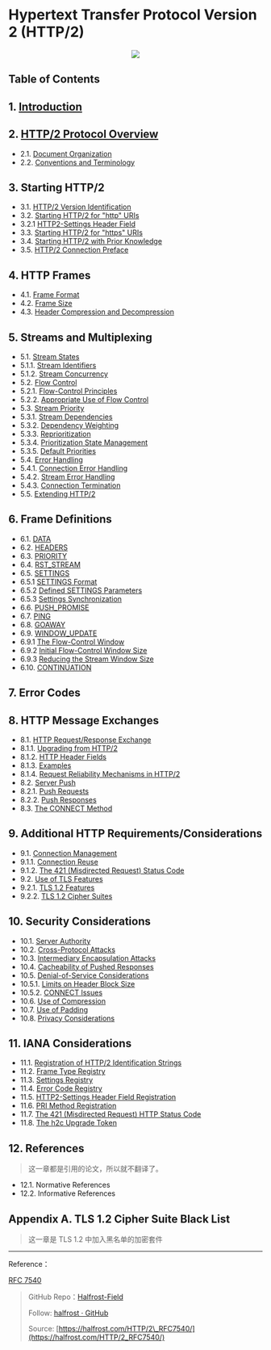 # Hypertext Transfer Protocol Version 2 (HTTP/2)


<p align='center'>
<img src='https://img.halfrost.com/Blog/ArticleImage/117_0.png'>
</p>


## Table of Contents

## 1. [Introduction]()
   
## 2. [HTTP/2 Protocol Overview]()

- 2.1. [Document Organization]()  
- 2.2. [Conventions and Terminology]()  
   
## 3. Starting HTTP/2

- 3.1. [HTTP/2 Version Identification]()
- 3.2. [Starting HTTP/2 for "http" URIs]()
- 3.2.1 [HTTP2-Settings Header Field]()  
- 3.3. [Starting HTTP/2 for "https" URIs]()
- 3.4. [Starting HTTP/2 with Prior Knowledge]()
- 3.5. [HTTP/2 Connection Preface]() 
  
  
## 4. HTTP Frames 

- 4.1. [Frame Format]()    
- 4.2. [Frame Size]()
- 4.3. [Header Compression and Decompression]()
   
## 5. Streams and Multiplexing

- 5.1. [Stream States]()   
- 5.1.1. [Stream Identifiers]() 
- 5.1.2. [Stream Concurrency]() 
- 5.2. [Flow Control]()
- 5.2.1. [Flow-Control Principles]() 
- 5.2.2. [Appropriate Use of Flow Control]()   
- 5.3. [Stream Priority]()
- 5.3.1. [Stream Dependencies]()
- 5.3.2. [Dependency Weighting]()
- 5.3.3. [Reprioritization]()
- 5.3.4. [Prioritization State Management]()
- 5.3.5. [Default Priorities]()
- 5.4. [Error Handling]()
- 5.4.1. [Connection Error Handling]()
- 5.4.2. [Stream Error Handling]()
- 5.4.3. [Connection Termination]()   
- 5.5. [Extending HTTP/2]()   

## 6. Frame Definitions

- 6.1. [DATA]()   
- 6.2. [HEADERS]()   
- 6.3. [PRIORITY]()  
- 6.4. [RST\_STREAM]()  
- 6.5. [SETTINGS]()
- 6.5.1 [SETTINGS Format]()
- 6.5.2 [Defined SETTINGS Parameters]()
- 6.5.3 [Settings Synchronization]()
- 6.6. [PUSH\_PROMISE]()   
- 6.7. [PING]()  
- 6.8. [GOAWAY]()  
- 6.9. [WINDOW\_UPDATE]()
- 6.9.1 [The Flow-Control Window]()
- 6.9.2 [Initial Flow-Control Window Size]()
- 6.9.3 [Reducing the Stream Window Size]()
- 6.10. [CONTINUATION]()   

     
## 7. Error Codes 


## 8. HTTP Message Exchanges

- 8.1. [HTTP Request/Response Exchange]()
- 8.1.1. [Upgrading from HTTP/2]()
- 8.1.2. [HTTP Header Fields]()
- 8.1.3. [Examples]()
- 8.1.4. [Request Reliability Mechanisms in HTTP/2]() 
- 8.2. [Server Push]()
- 8.2.1. [Push Requests]()
- 8.2.2. [Push Responses]()
- 8.3. [The CONNECT Method]()   

## 9. Additional HTTP Requirements/Considerations

- 9.1. [Connection Management](https://github.com/halfrost/Halfrost-Field/blob/master/contents/Protocol/HTTP:2-Considerations.md#1-%E8%BF%9E%E6%8E%A5%E7%AE%A1%E7%90%86)
- 9.1.1. [Connection Reuse](https://github.com/halfrost/Halfrost-Field/blob/master/contents/Protocol/HTTP:2-Considerations.md#1-%E8%BF%9E%E6%8E%A5%E9%87%8D%E7%94%A8)
- 9.1.2. [The 421 (Misdirected Request) Status Code](https://github.com/halfrost/Halfrost-Field/blob/master/contents/Protocol/HTTP:2-Considerations.md#2-421-%E7%8A%B6%E6%80%81%E7%A0%81)
- 9.2. [Use of TLS Features](https://github.com/halfrost/Halfrost-Field/blob/master/contents/Protocol/HTTP:2-Considerations.md#2-%E4%BD%BF%E7%94%A8-tls-%E7%89%B9%E6%80%A7) 
- 9.2.1. [TLS 1.2 Features](https://github.com/halfrost/Halfrost-Field/blob/master/contents/Protocol/HTTP:2-Considerations.md#1-tls-12-%E7%89%B9%E6%80%A7)
- 9.2.2. [TLS 1.2 Cipher Suites](https://github.com/halfrost/Halfrost-Field/blob/master/contents/Protocol/HTTP:2-Considerations.md#2-tls-12-%E5%8A%A0%E5%AF%86%E5%A5%97%E4%BB%B6)
 

## 10. Security Considerations

- 10.1. [Server Authority](https://github.com/halfrost/Halfrost-Field/blob/master/contents/Protocol/HTTP:2-Considerations.md#1-%E6%9C%8D%E5%8A%A1%E5%99%A8%E6%9D%83%E9%99%90)
- 10.2. [Cross-Protocol Attacks](https://github.com/halfrost/Halfrost-Field/blob/master/contents/Protocol/HTTP:2-Considerations.md#2-%E8%B7%A8%E5%8D%8F%E8%AE%AE%E6%94%BB%E5%87%BB) 
- 10.3. [Intermediary Encapsulation Attacks](https://github.com/halfrost/Halfrost-Field/blob/master/contents/Protocol/HTTP:2-Considerations.md#3-%E4%B8%AD%E9%97%B4%E4%BB%B6%E5%B0%81%E8%A3%85%E6%94%BB%E5%87%BB) 
- 10.4. [Cacheability of Pushed Responses](https://github.com/halfrost/Halfrost-Field/blob/master/contents/Protocol/HTTP:2-Considerations.md#4-%E6%8E%A8%E9%80%81%E5%93%8D%E5%BA%94%E7%9A%84%E5%8F%AF%E7%BC%93%E5%AD%98%E6%80%A7) 
- 10.5. [Denial-of-Service Considerations](https://github.com/halfrost/Halfrost-Field/blob/master/contents/Protocol/HTTP:2-Considerations.md#5-%E5%85%B3%E4%BA%8E%E6%8B%92%E7%BB%9D%E6%9C%8D%E5%8A%A1) 
- 10.5.1. [Limits on Header Block Size](https://github.com/halfrost/Halfrost-Field/blob/master/contents/Protocol/HTTP:2-Considerations.md#1-%E9%99%90%E5%88%B6%E5%A4%B4%E5%9D%97%E5%A4%A7%E5%B0%8F) 
- 10.5.2. [CONNECT Issues](https://github.com/halfrost/Halfrost-Field/blob/master/contents/Protocol/HTTP:2-Considerations.md#2-%E8%BF%9E%E6%8E%A5%E9%97%AE%E9%A2%98) 
- 10.6. [Use of Compression](https://github.com/halfrost/Halfrost-Field/blob/master/contents/Protocol/HTTP:2-Considerations.md#6-%E4%BD%BF%E7%94%A8%E5%8E%8B%E7%BC%A9) 
- 10.7. [Use of Padding](https://github.com/halfrost/Halfrost-Field/blob/master/contents/Protocol/HTTP:2-Considerations.md#7-%E4%BD%BF%E7%94%A8%E5%A1%AB%E5%85%85) 
- 10.8. [Privacy Considerations](https://github.com/halfrost/Halfrost-Field/blob/master/contents/Protocol/HTTP:2-Considerations.md#8-%E5%85%B3%E4%BA%8E%E9%9A%90%E7%A7%81%E7%9A%84%E6%B3%A8%E6%84%8F%E4%BA%8B%E9%A1%B9) 


## 11. IANA Considerations

- 11.1. [Registration of HTTP/2 Identification Strings](https://github.com/halfrost/Halfrost-Field/blob/master/contents/Protocol/HTTP:2-Considerations.md#1-http2-%E6%A0%87%E8%AF%86%E5%AD%97%E7%AC%A6%E4%B8%B2%E6%B3%A8%E5%86%8C) 
- 11.2. [Frame Type Registry](https://github.com/halfrost/Halfrost-Field/blob/master/contents/Protocol/HTTP:2-Considerations.md#2-%E5%B8%A7%E7%B1%BB%E5%9E%8B%E6%B3%A8%E5%86%8C) 
- 11.3. [Settings Registry](https://github.com/halfrost/Halfrost-Field/blob/master/contents/Protocol/HTTP:2-Considerations.md#3-settings-%E6%B3%A8%E5%86%8C) 
- 11.4. [Error Code Registry](https://github.com/halfrost/Halfrost-Field/blob/master/contents/Protocol/HTTP:2-Considerations.md#4-%E9%94%99%E8%AF%AF%E7%A0%81%E6%B3%A8%E5%86%8C) 
- 11.5. [HTTP2-Settings Header Field Registration](https://github.com/halfrost/Halfrost-Field/blob/master/contents/Protocol/HTTP:2-Considerations.md#5-http2-settings-%E5%A4%B4%E5%AD%97%E6%AE%B5%E6%B3%A8%E5%86%8C) 
- 11.6. [PRI Method Registration](https://github.com/halfrost/Halfrost-Field/blob/master/contents/Protocol/HTTP:2-Considerations.md#6-pri-%E6%96%B9%E6%B3%95%E6%B3%A8%E5%86%8C) 
- 11.7. [The 421 (Misdirected Request) HTTP Status Code](https://github.com/halfrost/Halfrost-Field/blob/master/contents/Protocol/HTTP:2-Considerations.md#7-421-http-%E7%8A%B6%E6%80%81%E7%A0%81) 
- 11.8. [The h2c Upgrade Token](https://github.com/halfrost/Halfrost-Field/blob/master/contents/Protocol/HTTP:2-Considerations.md#8-%E5%85%B3%E4%BA%8E-h2c-%E5%8D%87%E7%BA%A7-token) 


## 12. References

> 这一章都是引用的论文，所以就不翻译了。

- 12.1. Normative References 
- 12.2. Informative References 

## Appendix A. TLS 1.2 Cipher Suite Black List

> 这一章是 TLS 1.2 中加入黑名单的加密套件



------------------------------------------------------

Reference：
  
[RFC 7540](https://tools.ietf.org/html/rfc7540)

> GitHub Repo：[Halfrost-Field](HTTPS://github.com/halfrost/Halfrost-Field)
> 
> Follow: [halfrost · GitHub](HTTPS://github.com/halfrost)
>
> Source: [https://halfrost.com/HTTP/2\_RFC7540/](https://halfrost.com/HTTP/2_RFC7540/)